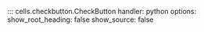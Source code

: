 ::: cells.checkbutton.CheckButton
    handler: python
    options:
      show_root_heading: false
      show_source: false
